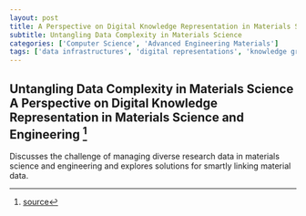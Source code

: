 ```yaml
---
layout: post
title: A Perspective on Digital Knowledge Representation in Materials Science and Engineering
subtitle: Untangling Data Complexity in Materials Science
categories: ['Computer Science', 'Advanced Engineering Materials']
tags: ['data infrastructures', 'digital representations', 'knowledge graphs', 'materials informatics', 'ontologies', 'vocabulary providers']
---
```


## Untangling Data Complexity in Materials Science A Perspective on Digital Knowledge Representation in Materials Science and Engineering [^fn1]

Discusses the challenge of managing diverse research data in materials science and engineering and explores solutions for smartly linking material data.

[^fn1]: [source](https://www.semanticscholar.org/paper/A-Perspective-on-Digital-Knowledge-Representation-in-Bayerlein-Hanke/0a6c91b5d5a7a6db7c93a77fe67d0b0d4cbbf5d1)